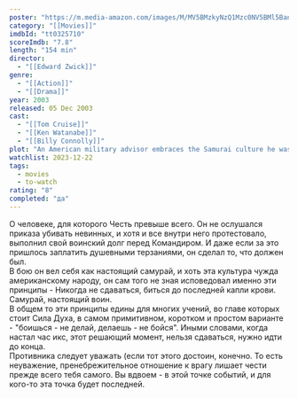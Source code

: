 ```yaml
---
poster: "https://m.media-amazon.com/images/M/MV5BMzkyNzQ1Mzc0NV5BMl5BanBnXkFtZTcwODg3MzUzMw@@._V1_SX300.jpg"
category: "[[Movies]]"
imdbId: "tt0325710"
scoreImdb: "7.8"
length: "154 min"
director: 
  - "[[Edward Zwick]]"
genre: 
  - "[[Action]]"
  - "[[Drama]]"
year: 2003
released: 05 Dec 2003
cast: 
  - "[[Tom Cruise]]"
  - "[[Ken Watanabe]]"
  - "[[Billy Connolly]]"
plot: "An American military advisor embraces the Samurai culture he was hired to destroy after he is captured in battle."
watchlist: 2023-12-22
tags: 
  - movies
  - to-watch
rating: "8"
completed: "да"
---
```

О человеке, для которого Честь превыше всего. Он не ослушался приказа убивать невинных, и хотя и все внутри него протестовало, выполнил свой воинский долг перед Командиром. И даже если за это пришлось заплатить душевными терзаниями, он сделал то, что должен был.  
В бою он вел себя как настоящий самурай, и хоть эта культура чужда американскому народу, он сам того не зная исповедовал именно эти принципы - Никогда не сдаваться, биться до последней капли крови. Самурай, настоящий воин.  
В общем то эти принципы едины для многих учений, во главе которых стоит Сила Духа, в самом примитивном, коротком и простом варианте - "боишься - не делай, делаешь - не бойся". Иными словами, когда настал час икс, этот решающий момент, нельзя сдаваться, нужно идти до конца.  
Противника следует уважать (если тот этого достоин, конечно. То есть неуважение, пренебрежительное отношение к врагу лишает чести прежде всего тебя самого. Вы вдвоем - в этой точке событий, и для кого-то эта точка будет последней.